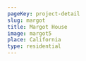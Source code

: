 ```yaml
---
pageKey: project-detail
slug: margot
title: Margot House
image: margot5
place: California
type: residential
---
```

